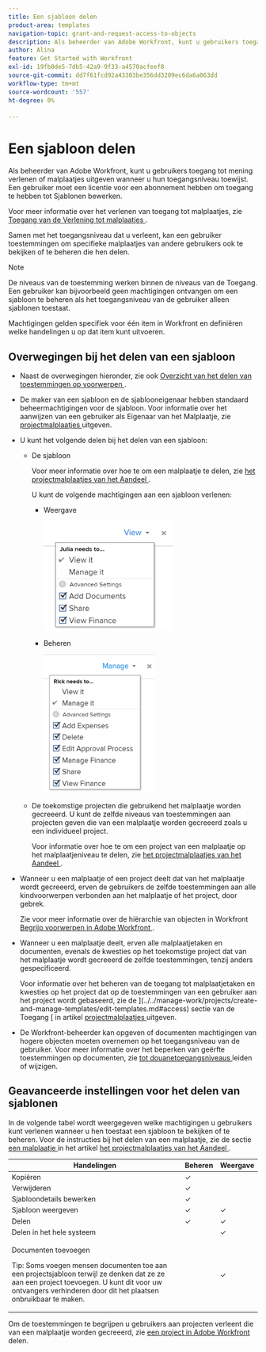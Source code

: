 ```yaml
---
title: Een sjabloon delen
product-area: templates
navigation-topic: grant-and-request-access-to-objects
description: Als beheerder van Adobe Workfront, kunt u gebruikers toegang tot mening verlenen of malplaatjes uitgeven wanneer u hun toegangsniveau toewijst. Een gebruiker moet een licentie voor een abonnement hebben om toegang te hebben tot Sjablonen bewerken.
author: Alina
feature: Get Started with Workfront
exl-id: 19fb0de5-7db5-42a9-9f33-a4570acfeef8
source-git-commit: dd7f61fcd92a43303be356dd3209ec6da6a063dd
workflow-type: tm+mt
source-wordcount: '557'
ht-degree: 0%

---
```


# Een sjabloon delen

Als beheerder van Adobe Workfront, kunt u gebruikers toegang tot mening verlenen of malplaatjes uitgeven wanneer u hun toegangsniveau toewijst. Een gebruiker moet een licentie voor een abonnement hebben om toegang te hebben tot Sjablonen bewerken.

Voor meer informatie over het verlenen van toegang tot malplaatjes, zie [ Toegang van de Verlening tot malplaatjes ](../../administration-and-setup/add-users/configure-and-grant-access/grant-access-templates.md).

Samen met het toegangsniveau dat u verleent, kan een gebruiker toestemmingen om specifieke malplaatjes van andere gebruikers ook te bekijken of te beheren die hen delen.

>[!NOTE]
>
>De niveaus van de toestemming werken binnen de niveaus van de Toegang. Een gebruiker kan bijvoorbeeld geen machtigingen ontvangen om een sjabloon te beheren als het toegangsniveau van de gebruiker alleen sjablonen toestaat.

Machtigingen gelden specifiek voor één item in Workfront en definiëren welke handelingen u op dat item kunt uitvoeren.

## Overwegingen bij het delen van een sjabloon

* Naast de overwegingen hieronder, zie ook [ Overzicht van het delen van toestemmingen op voorwerpen ](../../workfront-basics/grant-and-request-access-to-objects/sharing-permissions-on-objects-overview.md).
* De maker van een sjabloon en de sjablooneigenaar hebben standaard beheermachtigingen voor de sjabloon. Voor informatie over het aanwijzen van een gebruiker als Eigenaar van het Malplaatje, zie [ projectmalplaatjes ](../../manage-work/projects/create-and-manage-templates/edit-templates.md) uitgeven.
* U kunt het volgende delen bij het delen van een sjabloon:

   * De sjabloon

     Voor meer informatie over hoe te om een malplaatje te delen, zie [ het projectmalplaatjes van het Aandeel ](../../manage-work/projects/create-and-manage-templates/share-project-template.md).

     U kunt de volgende machtigingen aan een sjabloon verlenen:

      * Weergave

        ![](assets/view-on-template-262x221.png)

      * Beheren

        ![](assets/manage-on-template-225x280.png)

   * De toekomstige projecten die gebruikend het malplaatje worden gecreeerd. U kunt de zelfde niveaus van toestemmingen aan projecten geven die van een malplaatje worden gecreeerd zoals u een individueel project. 

     Voor informatie over hoe te om een project van een malplaatje op het malplaatjeniveau te delen, zie [ het projectmalplaatjes van het Aandeel ](../../manage-work/projects/create-and-manage-templates/share-project-template.md).

* Wanneer u een malplaatje of een project deelt dat van het malplaatje wordt gecreeerd, erven de gebruikers de zelfde toestemmingen aan alle kindvoorwerpen verbonden aan het malplaatje of het project, door gebrek.

  Zie voor meer informatie over de hiërarchie van objecten in Workfront  [ Begrijp voorwerpen in Adobe Workfront ](../../workfront-basics/navigate-workfront/workfront-navigation/understand-objects.md).

* Wanneer u een malplaatje deelt, erven alle malplaatjetaken en documenten, evenals de kwesties op het toekomstige project dat van het malplaatje wordt gecreeerd de zelfde toestemmingen, tenzij anders gespecificeerd.

  Voor informatie over het beheren van de toegang tot malplaatjetaken en kwesties op het project dat op de toestemmingen van een gebruiker aan het project wordt gebaseerd, zie de ](../../manage-work/projects/create-and-manage-templates/edit-templates.md#access) sectie van de Toegang [ in artikel [ projectmalplaatjes ](../../manage-work/projects/create-and-manage-templates/edit-templates.md) uitgeven.

* De Workfront-beheerder kan opgeven of documenten machtigingen van hogere objecten moeten overnemen op het toegangsniveau van de gebruiker. Voor meer informatie over het beperken van geërfte toestemmingen op documenten, zie [ tot douanetoegangsniveaus ](../../administration-and-setup/add-users/configure-and-grant-access/create-modify-access-levels.md) leiden of wijzigen.

<!--
<div data-mc-conditions="QuicksilverOrClassic.Draft mode">
<h2>Share a template</h2>
<p>(NOTE: drafted because this is also linked above: Share project templates >> which is an article in the Manage Work section>> Templates)&nbsp;</p>
<ol>
<li value="1"> <p>Go to the template you want to share with other entities, click <strong>Template Actions</strong>, then <strong>Template Sharing</strong>.<br>Or</p> <p>Navigate to a list of templates, and select multiple templates from the list, then click <strong>Share Template</strong>.</p> <note type="note">
If you select multiple templates, you cannot view who already has permissions to the individual templates.
</note> </li>
<li value="2"> <p>Start typing the name of a user, group, team, job role, or company that you want to share the template with in the <strong>Give template access to</strong> or <strong>Edit template access for</strong> fields.</p> <p>Select them when they appear in the list.</p> <note type="tip">
You can share an object only with active users, teams,
<span>roles,</span> or companies.
</note> </li>
<li value="3">From the drop-down menu, select which level of permissions you want to grant:<br>
<ul>
<li><p><strong>View it</strong>: Users with these permissions are able to view the template and create a project using it, or attach it to an existing project.</p><p><img src="assets/template-permissions-350x197.png" alt="template_permissions.png" style="width: 350;height: 197;"></p></li>
<li><strong>Manage it</strong>: Users with these permissions are able to edit or delete the template.</li>
</ul></li>
<li value="4">(Optional) Click <strong>Advanced Settings</strong> to fine-tune your settings for each level of permissions.</li>
<li value="5">Click <strong>Save</strong>.</li>
</ol>
<h2>Share a project at the template level</h2>
<p>You can share the future projects that are created using a template with users at the template level.</p>
<ol>
<li value="1"> <p>Go to the template whose future projects you want to share with other entities, click <strong>Template Actions</strong>, then <strong>Project Sharing</strong>.</p> <p>Or</p> <p>Navigate to a list of templates, and select multiple templates from the list, then click <strong>Share Project</strong>.</p> <note type="note">
If you select multiple templates, you cannot view who already has project permissions to the individual templates.
</note> </li>
<li value="2"> <p>Start typing and then select the name of a user, group, team, job role, or company with whom you want to share future projects created from the template in the <strong>Give project access to</strong> or <strong>Edit template access for</strong> fields.</p> <note type="tip">
You can share an object only with active users, teams,
<span>roles,</span> or companies.
</note> </li>
<li value="3">From the drop-down menu, select which level of permissions you want to grant.<br>Select from the following:<br>
<ul>
<li><strong>No access</strong>: You can specify which users will not have any access to the template.<br>This option is available only when bulk sharing projects from templates.&nbsp;</li>
<li><strong>View</strong>: Users with these permissions can view projects created from the template.</li>
<li><strong>Contribute</strong>: Users with these permissions can contribute to projects created from the template&nbsp;</li>
<li><strong>Manage</strong>: Users with these permissions can manage or delete projects created from this template.<br><img src="assets/share-project-from-template-350x268.png" alt="share_project_from_template.png" style="width: 350;height: 268;"></li>
</ul></li>
<li value="4">(Optional) Click <strong>Advanced Settings</strong> to fine-tune your settings for each level of permissions. </li>
<li value="5">Click <strong>Save</strong>.</li>
</ol>
</div>
-->

## Geavanceerde instellingen voor het delen van sjablonen

In de volgende tabel wordt weergegeven welke machtigingen u gebruikers kunt verlenen wanneer u hen toestaat een sjabloon te bekijken of te beheren. Voor de instructies bij het delen van een malplaatje, zie de sectie [ een malplaatje ](../../manage-work/projects/create-and-manage-templates/share-project-template.md#share) in het artikel [ het projectmalplaatjes van het Aandeel ](../../manage-work/projects/create-and-manage-templates/share-project-template.md).

<table style="table-layout:auto"> 
 <col> 
 <col> 
 <col> 
 <thead> 
  <tr> 
   <th>Handelingen</th> 
   <th>Beheren</th> 
   <th>Weergave</th> 
  </tr> 
 </thead> 
 <tbody> 
  <tr> 
   <td>Kopiëren</td> 
   <td>✓</td> 
   <td> </td> 
  </tr> 
  <tr> 
   <td>Verwijderen</td> 
   <td>✓</td> 
   <td> </td> 
  </tr> 
  <tr> 
   <td>Sjabloondetails bewerken</td> 
   <td>✓</td> 
   <td> </td> 
  </tr> 
  <tr> 
   <td>Sjabloon weergeven</td> 
   <td>✓</td> 
   <td>✓</td> 
  </tr> 
  <tr> 
   <td>Delen</td> 
   <td>✓</td> 
   <td>✓</td> 
  </tr> 
  <tr> 
   <td>Delen in het hele systeem</td> 
   <td> </td> 
   <td>✓</td> 
  </tr> 
  <tr data-mc-conditions=""> 
   <td> <p>Documenten toevoegen</p> <p>Tip: Soms voegen mensen documenten toe aan een projectsjabloon terwijl ze denken dat ze ze aan een project toevoegen. U kunt dit voor uw ontvangers verhinderen door dit het plaatsen onbruikbaar te maken.</p> </td> 
   <td> </td> 
   <td>✓</td> 
  </tr> 
 </tbody> 
</table>

Om de toestemmingen te begrijpen u gebruikers aan projecten verleent die van een malplaatje worden gecreeerd, zie [ een project in Adobe Workfront ](../../workfront-basics/grant-and-request-access-to-objects/share-a-project.md) delen.
